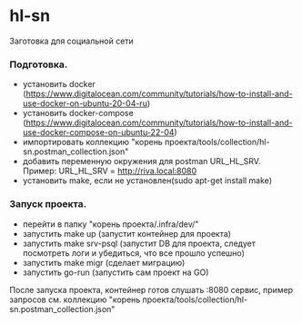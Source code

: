 # hl-sn
Заготовка для социальной сети

### Подготовка.
- установить docker (https://www.digitalocean.com/community/tutorials/how-to-install-and-use-docker-on-ubuntu-20-04-ru)
- установить docker-compose (https://www.digitalocean.com/community/tutorials/how-to-install-and-use-docker-compose-on-ubuntu-22-04)
- импортировать коллекцию "корень проекта/tools/collection/hl-sn.postman_collection.json"
- добавить переменную окружения для postman URL_HL_SRV. Пример: URL_HL_SRV = http://riva.local:8080
- установить make, если не установлен(sudo apt-get install make)

### Запуск проекта.
 - перейти в папку "корень проекта/.infra/dev/"
 - запустить make up (запустит контейнер для проекта)
 - запустить make srv-psql (запустит DB для проекта, следует посмотреть логи и убедиться, что все прошло успешно)
 - запустить make migr (сделает миграцию)
 - запустить go-run (запустить сам проект на GO)


 После запуска проекта, контейнер готов слушать :8080 сервис, пример запросов см. коллекцию "корень проекта/tools/collection/hl-sn.postman_collection.json"

